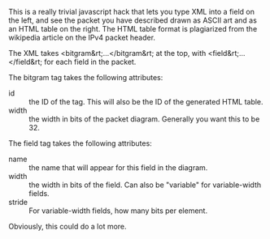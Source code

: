 This is a really trivial javascript hack that lets you type XML into
a field on the left, and see the packet you have described drawn as
ASCII art and as an HTML table on the right.   The HTML table format is
plagiarized from the wikipedia article on the IPv4 packet header.

The XML takes &lt;bitgram&rt;...&lt;/bitgram&rt; at the top, with 
&lt;field&rt;...&lt;/field&rt; for each field in the packet.

The bitgram tag takes the following attributes:
<dl>
  <dt>id</dt><dd>the ID of the tag.   This will also be the ID of the generated
      HTML table.</dd>
  <dt>width</dt><dd>the width in bits of the packet diagram.
    Generally you want this to be 32.</dd></dl>
The field tag takes the following attributes:
<dl>
  <dt>name</dt><dd>the name that will appear for this field in the diagram.</dd>
  <dt>width</dt><dd>the width in bits of the field.   Can also be "variable"
	 for variable-width fields.</dd>
  <dt>stride</dt><dd>For variable-width fields, how many bits per element.</dd>

Obviously, this could do a lot more.
